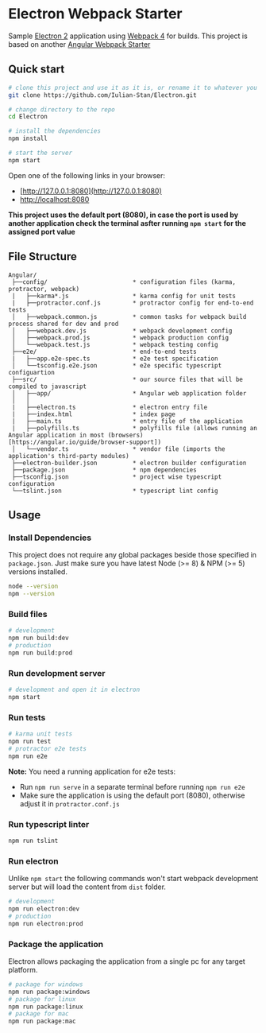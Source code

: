 # Electron Webpack Starter
Sample [Electron 2](https://electronjs.org/) application using [Webpack 4](https://webpack.js.org) for builds.
This project is based on another [Angular Webpack Starter](https://github.com/Iulian-Stan/Angular)

## Quick start

```bash
# clone this project and use it as it is, or rename it to whatever you like
git clone https://github.com/Iulian-Stan/Electron.git

# change directory to the repo
cd Electron

# install the dependencies
npm install

# start the server
npm start
```

Open one of the following links in your browser:
* [http://127.0.0.1:8080](http://127.0.0.1:8080)
* [http://localhost:8080](http://localhost:8080)

**This project uses the default port (8080), in case the port is used by another application check the terminal asfter running ```npm start``` for the assigned port value**

## File Structure

```
Angular/
 ├──config/                        * configuration files (karma, protractor, webpack)
 |   ├──karma*.js                  * karma config for unit tests
 |   ├──protractor.conf.js         * protractor config for end-to-end tests
 │   ├──webpack.common.js          * common tasks for webpack build process shared for dev and prod
 │   ├──webpack.dev.js             * webpack development config
 │   ├──webpack.prod.js            * webpack production config
 │   └──webpack.test.js            * webpack testing config
 ├──e2e/                           * end-to-end tests
 |   ├──app.e2e-spec.ts            * e2e test specification
 │   └──tsconfig.e2e.json          * e2e specific typescript configuartion
 ├──src/                           * our source files that will be compiled to javascript
 │   ├──app/                       * Angular web application folder
 │   │
 |   ├──electron.ts                * electron entry file
 |   ├──index.html                 * index page
 |   ├──main.ts                    * entry file of the application
 |   ├──polyfills.ts               * polyfills file (allows running an Angular application in most (browsers)[https://angular.io/guide/browser-support])
 │   └──vendor.ts                  * vendor file (imports the application's third-party modules)
 ├──electron-builder.json          * electron builder configuration
 ├──package.json                   * npm dependencies
 ├──tsconfig.json                  * project wise typescript configuration
 └──tslint.json                    * typescript lint config

```

## Usage

### Install Dependencies

This project does not require any global packages beside those specified in ```package.json```.
Just make sure you have latest Node (>= 8) & NPM (>= 5) versions installed.

```bash
node --version
npm --version
```

### Build files

```bash
# development
npm run build:dev
# production
npm run build:prod
```

### Run development server

```bash
# development and open it in electron
npm start
```

### Run tests

```bash
# karma unit tests
npm run test
# protractor e2e tests
npm run e2e
```
**Note:** You need a running application for e2e tests:
* Run ```npm run serve``` in a separate terminal before running ```npm run e2e```
* Make sure the application is using the default port (8080), otherwise adjust it in ```protractor.conf.js```

### Run typescript linter

```bash
npm run tslint
```

### Run electron

Unlike ```npm start``` the following commands won't start webpack development server but will load the content from ```dist``` folder.

```bash
# development
npm run electron:dev
# production
npm run electron:prod
```

### Package the application

Electron allows packaging the application from a single pc for any target platform.

```bash
# package for windows
npm run package:windows
# package for linux
npm run package:linux
# package for mac
npm run package:mac
```